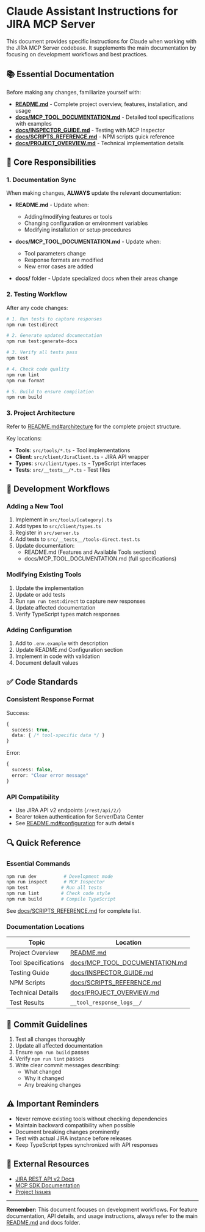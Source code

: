 # Claude Assistant Instructions for JIRA MCP Server

This document provides specific instructions for Claude when working with the JIRA MCP Server codebase. It supplements the main documentation by focusing on development workflows and best practices.

## 📚 Essential Documentation

Before making any changes, familiarize yourself with:

- **[README.md](./README.md)** - Complete project overview, features, installation, and usage
- **[docs/MCP_TOOL_DOCUMENTATION.md](./docs/MCP_TOOL_DOCUMENTATION.md)** - Detailed tool specifications with examples
- **[docs/INSPECTOR_GUIDE.md](./docs/INSPECTOR_GUIDE.md)** - Testing with MCP Inspector
- **[docs/SCRIPTS_REFERENCE.md](./docs/SCRIPTS_REFERENCE.md)** - NPM scripts quick reference
- **[docs/PROJECT_OVERVIEW.md](./docs/PROJECT_OVERVIEW.md)** - Technical implementation details

## 🎯 Core Responsibilities

### 1. Documentation Sync

When making changes, **ALWAYS** update the relevant documentation:

- **README.md** - Update when:
  - Adding/modifying features or tools
  - Changing configuration or environment variables
  - Modifying installation or setup procedures

- **docs/MCP_TOOL_DOCUMENTATION.md** - Update when:
  - Tool parameters change
  - Response formats are modified
  - New error cases are added

- **docs/** folder - Update specialized docs when their areas change

### 2. Testing Workflow

After any code changes:

```bash
# 1. Run tests to capture responses
npm run test:direct

# 2. Generate updated documentation
npm run test:generate-docs

# 3. Verify all tests pass
npm test

# 4. Check code quality
npm run lint
npm run format

# 5. Build to ensure compilation
npm run build
```

### 3. Project Architecture

Refer to [README.md#architecture](./README.md#architecture) for the complete project structure.

Key locations:
- **Tools**: `src/tools/*.ts` - Tool implementations
- **Client**: `src/client/JiraClient.ts` - JIRA API wrapper
- **Types**: `src/client/types.ts` - TypeScript interfaces
- **Tests**: `src/__tests__/*.ts` - Test files

## 🚀 Development Workflows

### Adding a New Tool

1. Implement in `src/tools/[category].ts`
2. Add types to `src/client/types.ts`
3. Register in `src/server.ts`
4. Add tests to `src/__tests__/tools-direct.test.ts`
5. Update documentation:
   - README.md (Features and Available Tools sections)
   - docs/MCP_TOOL_DOCUMENTATION.md (full specifications)

### Modifying Existing Tools

1. Update the implementation
2. Update or add tests
3. Run `npm run test:direct` to capture new responses
4. Update affected documentation
5. Verify TypeScript types match responses

### Adding Configuration

1. Add to `.env.example` with description
2. Update README.md Configuration section
3. Implement in code with validation
4. Document default values

## ✅ Code Standards

### Consistent Response Format

Success:
```typescript
{
  success: true,
  data: { /* tool-specific data */ }
}
```

Error:
```typescript
{
  success: false,
  error: "Clear error message"
}
```

### API Compatibility

- Use JIRA API v2 endpoints (`/rest/api/2/`)
- Bearer token authentication for Server/Data Center
- See [README.md#configuration](./README.md#configuration) for auth details

## 🔍 Quick Reference

### Essential Commands

```bash
npm run dev          # Development mode
npm run inspect      # MCP Inspector
npm test            # Run all tests
npm run lint        # Check code style
npm run build       # Compile TypeScript
```

See [docs/SCRIPTS_REFERENCE.md](./docs/SCRIPTS_REFERENCE.md) for complete list.

### Documentation Locations

| Topic | Location |
|-------|----------|
| Project Overview | [README.md](./README.md) |
| Tool Specifications | [docs/MCP_TOOL_DOCUMENTATION.md](./docs/MCP_TOOL_DOCUMENTATION.md) |
| Testing Guide | [docs/INSPECTOR_GUIDE.md](./docs/INSPECTOR_GUIDE.md) |
| NPM Scripts | [docs/SCRIPTS_REFERENCE.md](./docs/SCRIPTS_REFERENCE.md) |
| Technical Details | [docs/PROJECT_OVERVIEW.md](./docs/PROJECT_OVERVIEW.md) |
| Test Results | `__tool_response_logs__/` |

## 📝 Commit Guidelines

1. Test all changes thoroughly
2. Update all affected documentation
3. Ensure `npm run build` passes
4. Verify `npm run lint` passes
5. Write clear commit messages describing:
   - What changed
   - Why it changed
   - Any breaking changes

## ⚠️ Important Reminders

- Never remove existing tools without checking dependencies
- Maintain backward compatibility when possible
- Document breaking changes prominently
- Test with actual JIRA instance before releases
- Keep TypeScript types synchronized with API responses

## 🔗 External Resources

- [JIRA REST API v2 Docs](https://developer.atlassian.com/cloud/jira/platform/rest/v2/)
- [MCP SDK Documentation](https://modelcontextprotocol.io/docs)
- [Project Issues](https://github.com/jl-0/JIRA-API-MCP/issues)

---

**Remember:** This document focuses on development workflows. For feature documentation, API details, and usage instructions, always refer to the main [README.md](./README.md) and docs folder.